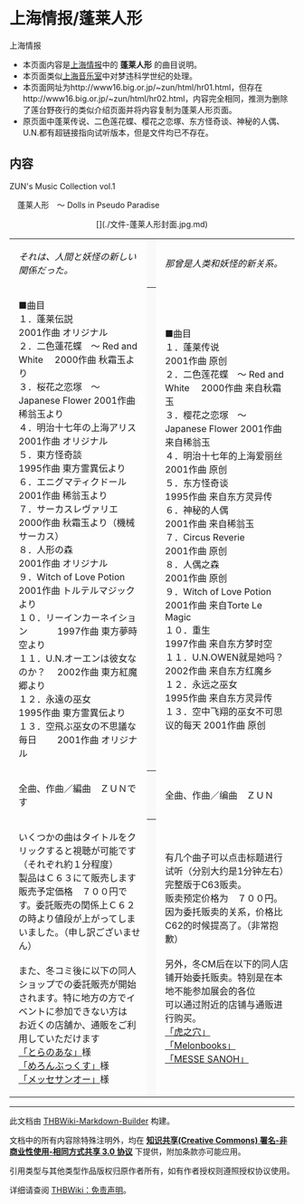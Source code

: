 # 上海情报/蓬莱人形

<!-- source html: G:\repos\THBWiki-Markdown-Builder\THBWikiMarkdown\Temp\main\b\bf\ns0%3A%E4%B8%8A%E6%B5%B7%E6%83%85%E6%8A%A5%2F%E8%93%AC%E8%8E%B1%E4%BA%BA%E5%BD%A2.html -->

上海情报

- 本页面内容是[上海情报](./上海情报.md)中的 **蓬莱人形** 的曲目说明。
- 本页面类似[上海音乐室](./上海音乐室.md)中对梦违科学世纪的处理。
- 本页面网址为http://www16.big.or.jp/~zun/html/hr01.html，但存在http://www16.big.or.jp/~zun/html/hr02.html，内容完全相同，推测为删除了莲台野夜行的类似介绍页面并将内容复制为蓬莱人形页面。
- 原页面中蓬莱传说、二色莲花蝶、樱花之恋塚、东方怪奇谈、神秘的人偶、U.N.都有超链接指向试听版本，但是文件均已不存在。

## 内容
  
ZUN's Music Collection vol.1  

　蓬莱人形　～ Dolls in Pseudo Paradise 
  

<center>[](./文件-蓬莱人形封面.jpg.md)</center>

<table>


<tbody><tr>
<td class="jadef" width="50%" lang="ja" style="border-right:none; padding-left:1em;">
<p><i>それは、人間と妖怪の新しい関係だった。</i>
</p>
</td>
<th style="background:#f9f9f9; border-left:none">
</th>
<td class="zhdef" width="50%" style="padding-left:1em;">
<p><i>那曾是人类和妖怪的新关系。</i>
</p>
</td></tr>
<tr>
<td class="jadef" width="50%" lang="ja" style="border-right:none; padding-left:1em;">
<div class="poem">
<p>■曲目<br>
１．蓬莱伝説　　　　　　　　　　　 2001作曲 オリジナル<br>
２．二色蓮花蝶　～ Red and White　 2000作曲 秋霜玉より<br>
３．桜花之恋塚　～ Japanese Flower 2001作曲 稀翁玉より<br>
４．明治十七年の上海アリス　　　 　2001作曲 オリジナル<br>
５．東方怪奇談　　　　　　　　　 　1995作曲 東方霊異伝より<br>
６．エニグマティクドール　　　　 　2001作曲 稀翁玉より<br>
７．サーカスレヴァリエ　　　　 　　2000作曲 秋霜玉より（機械サーカス）<br>
８．人形の森　　　　　　　　　 　　2001作曲 オリジナル<br>
９．Witch of Love Potion　　　 　　2001作曲 トルテルマジックより<br>
１０．リーインカーネイション　 　　1997作曲 東方夢時空より<br>
１１．U.N.オーエンは彼女なのか？　 2002作曲 東方紅魔郷より<br>
１２．永遠の巫女　　　　　　　　　 1995作曲 東方霊異伝より<br>
１３．空飛ぶ巫女の不思議な毎日　　 2001作曲 オリジナル
</p>
</div>
</td>
<th style="background:#f9f9f9; border-left:none">
</th>
<td class="zhdef" width="50%" style="padding-left:1em;">
<div class="poem">
<p>■曲目<br>
１．蓬莱传说　　　　　　　　　　　 2001作曲 原创<br>
２．二色莲花蝶　～ Red and White　 2000作曲 来自秋霜玉<br>
３．樱花之恋塚　～ Japanese Flower 2001作曲 来自稀翁玉<br>
４．明治十七年的上海爱丽丝　　　 　2001作曲 原创<br>
５．东方怪奇谈　　　　　　　　　 　1995作曲 来自东方灵异传<br>
６．神秘的人偶　　　　　　　　　 　2001作曲 来自稀翁玉<br>
７．Circus Reverie　　　　　　　　　 　2001作曲 原创<br>
８．人偶之森　　　　　　　　　 　　2001作曲 原创<br>
９．Witch of Love Potion　　　 　　2001作曲 来自Torte Le Magic<br>
１０．重生　　　　　　　　　　 　　1997作曲 来自东方梦时空<br>
１１．U.N.OWEN就是她吗？　　　 　　2002作曲 来自东方红魔乡<br>
１２．永远之巫女　　　　　　　　　 1995作曲 来自东方灵异传<br>
１３．空中飞翔的巫女不可思议的每天 2001作曲 原创
</p>
</div>
</td></tr>
<tr>
<td class="jadef" width="50%" lang="ja" style="border-right:none; padding-left:1em;">
<p>全曲、作曲／編曲　ＺＵＮです
</p>
</td>
<th style="background:#f9f9f9; border-left:none">
</th>
<td class="zhdef" width="50%" style="padding-left:1em;">
<p>全曲、作曲／编曲　ＺＵＮ
</p>
</td></tr>
<tr>
<td class="jadef" width="50%" lang="ja" style="border-right:none; padding-left:1em;">
<div class="poem">
<p>いくつかの曲はタイトルをクリックすると視聴が可能です（それぞれ約１分程度）<br>
製品はＣ６３にて販売します<br>
販売予定価格　７００円です。委託販売の関係上Ｃ６２の時より値段が上がってしまいました。（申し訳ございません）<br>
<br>
また、冬コミ後に以下の同人ショップでの委託販売が開始されます。特に地方の方でイベントに参加できない方は<br>
お近くの店舗か、通販をご利用していただけます<br>
<a rel="nofollow" class="external text" href="http://www.toranoana.co.jp/">「とらのあな」</a>様<br>
<a rel="nofollow" class="external text" href="http://www.messe-sanoh.co.jp/">「めろんぶっくす」</a>様<br>
<a rel="nofollow" class="external text" href="https://www.melonbooks.co.jp/">「メッセサンオー」</a>様
</p>
</div>
</td>
<th style="background:#f9f9f9; border-left:none">
</th>
<td class="zhdef" width="50%" style="padding-left:1em;">
<div class="poem">
<p>有几个曲子可以点击标题进行试听（分别大约是1分钟左右）<br>
完整版于C63贩卖。<br>
贩卖预定价格为　７００円。因为委托贩卖的关系，价格比C62的时候提高了。（非常抱歉）<br>
<br>
另外，冬CM后在以下的同人店铺开始委托贩卖。特别是在本地不能参加展会的各位<br>
可以通过附近的店铺与通贩进行购买。<br>
<a rel="nofollow" class="external text" href="http://www.toranoana.co.jp/">「虎之穴」</a><br>
<a rel="nofollow" class="external text" href="http://www.messe-sanoh.co.jp/">「Melonbooks」</a><br>
<a rel="nofollow" class="external text" href="https://www.melonbooks.co.jp/">「MESSE SANOH」</a>
</p>
</div>
</td>
</tr>
</tbody></table>






---

此文档由 [THBWiki-Markdown-Builder](https://github.com/Delsin-Yu/THBWiki-Markdown-Builder) 构建。

文档中的所有内容除特殊注明外，均在 [**知识共享(Creative Commons) 署名-非商业性使用-相同方式共享 3.0 协议**](https://creativecommons.org/licenses/by-sa/3.0/deed.zh-hans) 下提供，附加条款亦可能应用。

引用类型与其他类型作品版权归原作者所有，如有作者授权则遵照授权协议使用。

详细请查阅 [THBWiki：免责声明](https://thbwiki.cc/THBWiki:%E5%85%8D%E8%B4%A3%E5%A3%B0%E6%98%8E)。

